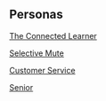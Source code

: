 ## Personas
[The Connected Learner](https://docs.google.com/presentation/d/1AgixeQ11x3_NrLdiMVCjmeaTiJoldvKhZC7KlT34jck/edit?usp=sharing)

[Selective Mute](https://docs.google.com/presentation/d/1-r5wJ2lKMugf2G2Si7hP2t3POI1Ajf7j1xiKhSi2cVk/edit?usp=sharing)

[Customer Service](https://docs.google.com/presentation/d/1OuEWte7hHuF28ZVllfJGHPYNnyPYNnvFAMCHgpsjypQ/edit?slide=id.p#slide=id.p)

[Senior](https://docs.google.com/presentation/d/1YHMvTo4eHjARqVAXGEk89RBNyGlgY-K88M21-TK8_gE/edit?usp=sharing)
